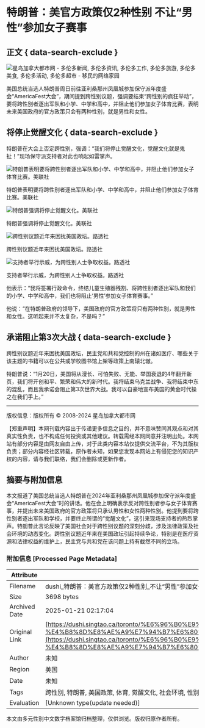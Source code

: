 # 特朗普：美官方政策仅2种性别 不让“男性”参加女子赛事

## 正文 { data-search-exclude }


![星岛加拿大都市网 - 多伦多新闻, 多伦多资讯, 多伦多工作, 多伦多旅游, 多伦多美食, 多伦多活动, 多伦多超市 - 移民的网络家园](https://dushi.singtao.ca/images/dushi_logo_140x48.png)

美国总统当选人特朗普周日前往亚利桑那州凤凰城参加保守派年度盛会“AmericaFest大会”，期间提到跨性别议题，强调要结束“跨性别的疯狂举动”，要将跨性别者逐出军队和小学、中学和高中，并阻止他们参加女子体育比赛，表明未来美国政府的官方政策只会有两种性别，就是男性和女性。

## 将停止觉醒文化 { data-search-exclude }

特朗普在大会上否定跨性别，强调：“我们将停止觉醒文化，觉醒文化就是鬼扯！”现场保守派支持者对此也响起如雷掌声。

![特朗普表明要将跨性别者逐出军队和小学、中学和高中，并阻止他们参加女子体育比赛。美联社](https://image.hkhl.hk/f/1024p0/0x0/100/none/2d9467ac86e4cb9c6b35a3e2f19ad87e/2024-12/a5_0_2.jpg)

特朗普表明要将跨性别者逐出军队和小学、中学和高中，并阻止他们参加女子体育比赛。美联社

![特朗普强调将停止觉醒文化。美联社](https://image.hkhl.hk/f/1024p0/0x0/100/none/1767cac89b3bfe9e8900a058adf17597/2024-12/a6_15.jpg)

特朗普强调将停止觉醒文化。美联社

![跨性别议题近年来困扰美国政坛。路透社](https://image.hkhl.hk/f/1024p0/0x0/100/none/7af9deeb26c70ec24a959257d15b39fb/2024-12/a9_7.JPG)

跨性别议题近年来困扰美国政坛。路透社

![支持者举行示威，为跨性别人士争取权益。路透社](https://image.hkhl.hk/f/1024p0/0x0/100/none/f2057e1b9d2c442b35845ae3632bf503/2024-12/a10_0.JPG)

支持者举行示威，为跨性别人士争取权益。路透社

他表示：“我将签署行政命令，终结儿童生殖器残割、将跨性别者逐出军队和我们的小学、中学和高中，我们也将阻止‘男性’参加女子体育赛事。”

他说：“在特朗普政府的领导下，美国政府的官方政策将只有两种性别，就是男性和女性。这听起来并不太复杂，不是吗？”

## 承诺阻止第3次大战 { data-search-exclude }

跨性别议题近年来困扰美国政坛，民主党和共和党控制的州在诸如医疗、哪些关于该主题的书籍可以在公共或学校图书馆上架等政策上南辕北辙。

特朗普说：“1月20日，美国将从漫长、可怕失败、无能、举国衰退的4年翻开新页，我们将开创和平、繁荣和伟大的新时代。我将结束乌克兰战争、我将结束中东的混乱，而且我承诺会阻止第3次世界大战。我可以自豪地宣布美国的黄金时代操之在我们手上。”

---

版权信息：版权所有 © 2008-2024 星岛加拿大都市网

【郑重声明】本网刊载内容出于传递更多信息之目的，并不意味赞同其观点和对其真实性负责，也不构成任何投资或其他建议。转载需经本网同意并注明出处。本网站有部分内容是由网友自由上传，对于此类内容本站仅提供交流平台，不为其版权负责；部分内容经社区转载，原作者未知，如果您发现本网站上有侵犯您的知识产权的内容，请与我们联络，我们会删除或更新作者。
<!-- tcd_original_link https://dushi.singtao.ca/toronto/%E6%96%B0%E9%97%BB/%E5%8D%B3%E6%97%B6%E5%9B%BD%E9%99%85/%E7%89%B9%E6%9C%97%E6%99%AE%EF%BC%9A%E7%BE%8E%E5%AE%98%E6%96%B9%E6%94%BF%E7%AD%96%E4%BB%852%E7%A7%8D%E6%80%A7%E5%88%AB-%E4%B8%8D%E8%AE%A9%E7%94%B7%E6%80%A7%E5%8F%82%E5%8A%A0%E5%A5%B3/ -->


## 摘要与附加信息

<!-- tcd_abstract -->
本文报道了美国总统当选人特朗普在2024年亚利桑那州凤凰城参加保守派年度盛会“AmericaFest大会”时的讲话。他在会上明确表示反对跨性别者参与女子体育赛事，并提出未来美国政府的官方政策将只承认男性和女性两种性别。他提到要将跨性别者逐出军队和学校，并要终止所谓的“觉醒文化”，这引来现场支持者的热烈掌声。特朗普此言论反映了美国社会对于跨性别议题的深刻分歧，涉及法律政策及社会环境的动态变化。跨性别议题近年来在美国政坛引起持续争论，特别是在医疗资源和法律权益的维护上，民主党与共和党在该问题上持有截然不同的立场。
<!-- tcd_abstract_end -->

### 附加信息 [Processed Page Metadata]

| Attribute       | Value                                  |
|-----------------|----------------------------------------|
| Filename        | dushi_特朗普：美官方政策仅2种性别_不让“男性”参加女子赛事.md                             |
| Size            | 3698 bytes                           |
| Archived Date   | 2025-01-21 02:17:04                             |
| Original Link   | [https://dushi.singtao.ca/toronto/%E6%96%B0%E9%97%BB/%E5%8D%B3%E6%97%B6%E5%9B%BD%E9%99%85/%E7%89%B9%E6%9C%97%E6%99%AE%EF%BC%9A%E7%BE%8E%E5%AE%98%E6%96%B9%E6%94%BF%E7%AD%96%E4%BB%852%E7%A7%8D%E6%80%A7%E5%88%AB-%E4%B8%8D%E8%AE%A9%E7%94%B7%E6%80%A7%E5%8F%82%E5%8A%A0%E5%A5%B3/](https://dushi.singtao.ca/toronto/%E6%96%B0%E9%97%BB/%E5%8D%B3%E6%97%B6%E5%9B%BD%E9%99%85/%E7%89%B9%E6%9C%97%E6%99%AE%EF%BC%9A%E7%BE%8E%E5%AE%98%E6%96%B9%E6%94%BF%E7%AD%96%E4%BB%852%E7%A7%8D%E6%80%A7%E5%88%AB-%E4%B8%8D%E8%AE%A9%E7%94%B7%E6%80%A7%E5%8F%82%E5%8A%A0%E5%A5%B3/)                       |
| Author          | 未知                               |
| Region          | 美国                               |
| Date            | 未知                                 |
| Tags            | 跨性别, 特朗普, 美国政策, 体育, 觉醒文化, 社会环境, 性别认同                                 |
| Evaluation            | [Unknown type(update needed)]                                 |
<!-- tcd_table_end -->

本文由多元性别中文数字档案馆归档整理，仅供浏览。版权归原作者所有。
